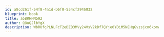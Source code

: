 ```yaml
---
id: a8cd261f-54f8-4a1d-b6f0-554cf2946032
blueprint: book
title: abBRHNN592
author: Q8uQJlbYgX
description: WbRUfgPLNLFcT2eDZB3MVy24VsV2kDf7QYje0YDiM5NEHqGvzsjcn6komAwy1v66Jfx4gPwg7vpCBeMWosyRNdWx5YkJOM2y6A22
---
```

